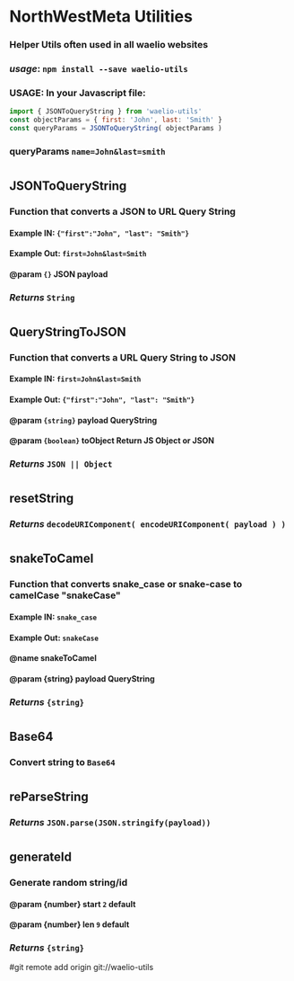 # NorthWestMeta Utilities
### Helper Utils often used in all waelio websites
### _usage_: `npm install --save waelio-utils`
### USAGE: In your Javascript file:
```javascript
import { JSONToQueryString } from 'waelio-utils'
const objectParams = { first: 'John', last: 'Smith' }
const queryParams = JSONToQueryString( objectParams )
````
### queryParams `name=John&last=smith`
#

## JSONToQueryString
### Function that converts a JSON to URL Query String
#### Example IN: `{"first":"John", "last": "Smith"}`
#### Example Out: `first=John&last=Smith`
#### @param `{}` JSON payload
### _Returns_ `String`
#
## QueryStringToJSON
### Function that converts a URL Query String to JSON
#### Example IN: `first=John&last=Smith`
#### Example Out: `{"first":"John", "last": "Smith"}`
#### @param `{string}` payload QueryString
#### @param `{boolean}` toObject Return JS Object or JSON
### _Returns_ `JSON || Object`
#
## resetString
### _Returns_ `decodeURIComponent( encodeURIComponent( payload ) )`
#
## snakeToCamel
### Function that converts snake_case or snake-case to camelCase "snakeCase"
#### Example IN: `snake_case`
#### Example Out: `snakeCase`
#### @name  snakeToCamel
#### @param {string} payload QueryString
### _Returns_ `{string}`
# 
## Base64
### Convert string to `Base64`
#
## reParseString
 ### _Returns_ `JSON.parse(JSON.stringify(payload))`
#
## generateId
### Generate random string/id
#### @param  {number} start `2` default
#### @param  {number} len   `9` default
### _Returns_ `{string}`
#git remote add origin git://waelio-utils